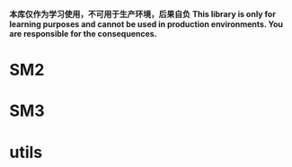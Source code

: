 **本库仅作为学习使用，不可用于生产环境，后果自负**
**This library is only for learning purposes and cannot be used in production environments. You are responsible for the consequences.**


# SM2

# SM3

# utils
